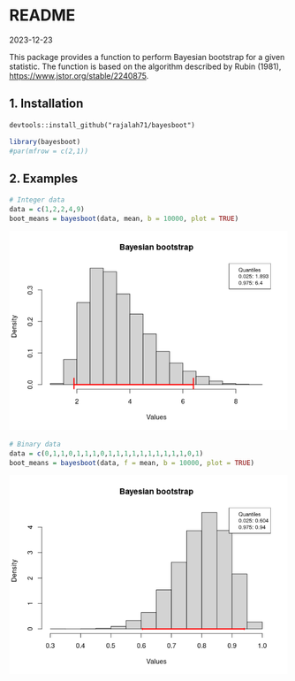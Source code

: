 README
================
2023-12-23

This package provides a function to perform Bayesian bootstrap for a
given statistic. The function is based on the algorithm described by
Rubin (1981), <https://www.jstor.org/stable/2240875>.

## 1. Installation

    devtools::install_github("rajalah71/bayesboot")

``` r
library(bayesboot)
#par(mfrow = c(2,1))
```

## 2. Examples

``` r
# Integer data
data = c(1,2,2,4,9)
boot_means = bayesboot(data, mean, b = 10000, plot = TRUE)
```

![](README_files/figure-gfm/unnamed-chunk-2-1.png)<!-- -->

``` r
# Binary data
data = c(0,1,1,0,1,1,1,0,1,1,1,1,1,1,1,1,1,1,0,1)
boot_means = bayesboot(data, f = mean, b = 10000, plot = TRUE)
```

![](README_files/figure-gfm/unnamed-chunk-3-1.png)<!-- -->
